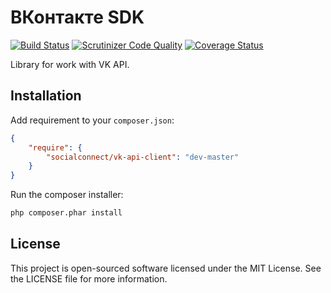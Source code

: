 ВКонтакте SDK
=============
[![Build Status](https://travis-ci.org/SocialConnect/vk-api-client.svg?branch=master)](https://travis-ci.org/SocialConnect/vk-api-client)
[![Scrutinizer Code Quality](https://scrutinizer-ci.com/g/SocialConnect/vk-api-client/badges/quality-score.png?b=master)](https://scrutinizer-ci.com/g/SocialConnect/vk-api-client/?branch=master)
[![Coverage Status](https://img.shields.io/coveralls/SocialConnect/vk-api-client.svg)](https://coveralls.io/r/SocialConnect/vk-api-client?branch=master)

Library for work with VK API.

Installation
------------

Add requirement to your `composer.json`:

```json
{
    "require": {
        "socialconnect/vk-api-client": "dev-master"
    }
}
```

Run the composer installer:

```bash
php composer.phar install
```

License
-------

This project is open-sourced software licensed under the MIT License. See the LICENSE file for more information.